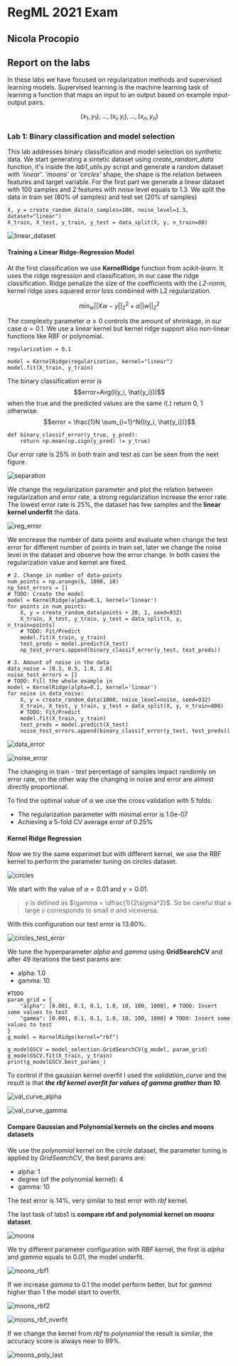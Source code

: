 # RegML 2021 Exam
## Nicola Procopio
## Report on the labs
In these labs we have focused on regularization methods and supervised learning models.
Supervised learning is the machine learning task of learning a function that maps an input to an output based on example input-output pairs.

$${(x_1, y_1), ..., (x_i, y_i), ... ,(x_n, y_n)}$$

### Lab 1: Binary classification and model selection
This lab addresses binary classification and model selection on synthetic data.
We start generating a sintetic dataset using *create_random_data* function, it's inside the *lab1_utils.py* script and generate a random dataset with *'linear'*. *'moons'* or *'circles'* shape, the shape is the relation between features and target variable. For the first part we generate a linear dataset with 100 samples and 2 features with noise level equals to 1.3.
We split the data in train set (80% of samples) and test set (20% of samples)
```
X, y = create_random_data(n_samples=100, noise_level=1.3, dataset="linear")
X_train, X_test, y_train, y_test = data_split(X, y, n_train=80)
```

![linear_dataset](linear_dataset_inserire)

#### Training a Linear Ridge-Regression Model
At the first classification we use **KernelRidge** function from *scikit-learn*. It uses the ridge regression and classification, in our case the ridge classification. Ridge penalize the size of the coefficients with the *L2-norm*, kernel ridge uses squared error loss combined with L2 regularization.

$$\min_{w} || X w - y||_2^2 + \alpha ||w||_2^2$$

The complexity parameter $\alpha \geq 0$ controls the amount of shrinkage, in our case $\alpha = 0.1$. We use a linear kernel but kernel ridge support also non-linear functions like RBF or polynomial.
```
regularization = 0.1

model = KernelRidge(regularization, kernel="linear")
model.fit(X_train, y_train)
```

The binary classification error is $$error=Avg(I(y_i, \hat{y_i}))$$ when the true and the predicted values are the same $I(.)$ return 0, 1 otherwise.
$$error = \frac{1}N \sum_{i=1}^N{I(y_i, \hat{y_i})}$$

```
def binary_classif_error(y_true, y_pred):
    return np.mean(np.sign(y_pred) != y_true)
```
Our error rate is 25% in both train and test as can be seen from the next figure.

![separation](separation)

We change the regularization parameter and plot the relation between regularization and error rate, a strong regularization increase the error rate. The lowest error rate is 25%, the dataset has few samples and the **linear kernel underfit** the data.

![reg_error](reg_error)

We encrease the number of data points and evaluate when change the test error for different number of points in train set, later we change the noise level in the dataset and observe how the error change. In both cases the regularization value and kernel are fixed.

```
# 2. Change in number of data-points
num_points = np.arange(5, 1000, 10)
np_test_errors = []
# TODO: Create the model
model = KernelRidge(alpha=0.1, kernel='linear')
for points in num_points:
    X, y = create_random_data(points + 20, 1, seed=932)
    X_train, X_test, y_train, y_test = data_split(X, y, n_train=points)
    # TODO: Fit/Predict
    model.fit(X_train, y_train)
    test_preds = model.predict(X_test)
    np_test_errors.append(binary_classif_error(y_test, test_preds))

# 3. Amount of noise in the data
data_noise = [0.3, 0.5, 1.0, 2.0]
noise_test_errors = []
# TODO: Fill the whole example in
model = KernelRidge(alpha=0.1, kernel='linear')
for noise in data_noise:
    X, y = create_random_data(1000, noise_level=noise, seed=932)
    X_train, X_test, y_train, y_test = data_split(X, y, n_train=800)
    # TODO: Fit/Predict
    model.fit(X_train, y_train)
    test_preds = model.predict(X_test)
    noise_test_errors.append(binary_classif_error(y_test, test_preds))
```

![data_error](data_error)

![noise_error](noise_error)

The changing in train - test percentage of samples impact randomly on error rate, on the other way the changing in noise and error are almost directly proportional.

To find the optimal value of $\alpha$ we use the cross validation with 5 folds:
* The regularization parameter with minimal error is 1.0e-07
* Achieving a 5-fold CV average error of 0.25%

#### Kernel Ridge Regression
Now we try the same experimet but with different kernel, we use the RBF kernel to perform the parameter tuning on circles dataset.

![circles](circles)

We start with the value of $\alpha = 0.01$ and $\gamma = 0.01$.
> $\gamma$ is defined as $\gamma = \dfrac{1}{2\sigma^2}$. So be careful that a large $\gamma$ corresponds to small $\sigma$ and viceversa.

With this configuration our test error is 13.80%.

![circles_test_error](circles_test_error)

We tune the hyperparameter *alpha* and *gamma* using **GridSearchCV** and after 49 iterations the best params are:
* alpha: 1.0
* gamma: 10

```
#TODO
param_grid = {
    "alpha": [0.001, 0.1, 0.1, 1.0, 10, 100, 1000], # TODO: Insert some values to test
    "gamma": [0.001, 0.1, 0.1, 1.0, 10, 100, 1000] # TODO: Insert some values to test
}
g_model = KernelRidge(kernel="rbf")

g_modelGSCV = model_selection.GridSearchCV(g_model, param_grid)
g_modelGSCV.fit(X_train, y_train)
print(g_modelGSCV.best_params_)
```

To control if the gaussian kernel overfit I used the *validation_curve* and the result is that ***the rbf kernel overfit for values of gamma grather than 10***.

![val_curve_alpha](val_curve_alpha)

![val_curve_gamma](val_curve_gamma)

#### Compare Gaussian and Polynomial kernels on the circles and moons datasets

We use the *polynomial* kernel on the *circle* dataset, the parameter tuning is applied by *GridSearchCV*, the best params are:
* alpha: 1
* degree (of the polynomial kernel): 4
* gamma: 10

The test error is 14%, very similar to test error with *rbf* kernel.

The last task of labs1 is **compare rbf and polynomial kernel on *moons* dataset**.

![moons](moons)

We try different parameter configuration with *RBF* kernel, the first is *alpha* and *gamma* equals to 0.01, the model underfit.

![moons_rbf1](moons_rbf1)

If we increase *gamma* to 0.1 the model perform better, but for *gamma* higher than 1 the model start to overfit.

![moons_rbf2](moons_rbf2)

![moons_rbf_overfit](moons_rbf_overfit)

If we change the kernel from *rbf* to *polynomial* the result is similar, the accuracy score is always near to 99%.

![moons_poly_last](moons_poly_last)

